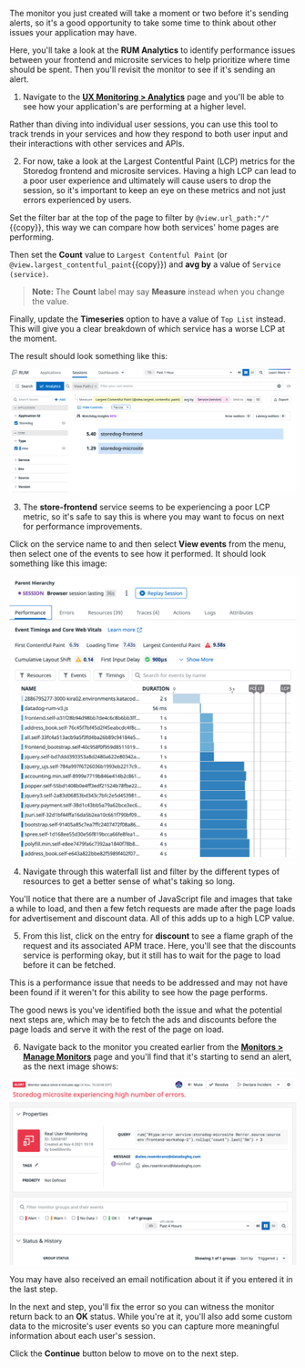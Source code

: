 The monitor you just created will take a moment or two before it's sending alerts, so it's a good opportunity to take some time to think about other issues your application may have.

Here, you'll take a look at the **RUM Analytics** to identify performance issues between your frontend and microsite services to help prioritize where time should be spent. Then you'll revisit the monitor to see if it's sending an alert.

1. Navigate to the <a href="https://app.datadoghq.com/rum/analytics" target="_datadog">**UX Monitoring > Analytics**</a> page and you'll be able to see how your application's are performing at a higher level.

  Rather than diving into individual user sessions, you can use this tool to track trends in your services and how they respond to both user input and their interactions with other services and APIs.

2. For now, take a look at the Largest Contentful Paint (LCP) metrics for the Storedog frontend and microsite services. Having a high LCP can lead to a poor user experience and ultimately will cause users to drop the session, so it's important to keep an eye on these metrics and not just errors experienced by users.

  Set the filter bar at the top of the page to filter by `@view.url_path:"/"`{{copy}}, this way we can compare how both services' home pages are performing.
  
  Then set the **Count** value to `Largest Contentful Paint` (or `@view.largest_contentful_paint`{{copy}}) and **avg by** a value of `Service (service)`.
  
  > **Note:** The **Count** label may say **Measure** instead when you change the value.

  Finally, update the **Timeseries** option to have a value of `Top List` instead. This will give you a clear breakdown of which service has a worse LCP at the moment.

  The result should look something like this:

  ![The analytics view compares both service's Largest Contentful Paint metrics for the home page.](assets/analytics-lcp.png)

3. The **store-frontend** service seems to be experiencing a poor LCP metric, so it's safe to say this is where you may want to focus on next for performance improvements.

  Click on the service name to and then select **View events** from the menu, then select one of the events to see how it performed. It should look something like this image:

  ![The page load time is broken down into different resources to view how long they individually took.](assets/analytics-loadpage.png)

4. Navigate through this waterfall list and filter by the different types of resources to get a better sense of what's taking so long.

  You'll notice that there are a number of JavaScript file and images that take a while to load, and then a few fetch requests are made after the page loads for advertisement and discount data. All of this adds up to a high LCP value.

5. From this list, click on the entry for **discount** to see a flame graph of the request and its associated APM trace. Here, you'll see that the discounts service is performing okay, but it still has to wait for the page to load before it can be fetched.

  This is a performance issue that needs to be addressed and may not have been found if it weren't for this ability to see how the page performs.
  
  The good news is you've identified both the issue and what the potential next steps are, which may be to fetch the ads and discounts before the page loads and serve it with the rest of the page on load.

6. Navigate back to the monitor you created earlier from the <a href="https://app.datadoghq.com/monitors/manage" target="_datadog">**Monitors > Manage Monitors**</a> page and you'll find that it's starting to send an alert, as the next image shows:

  ![The monitor created earlier is now displaying an alert.](assets/monitor-alert.png)

  You may have also received an email notification about it if you entered it in the last step.

In the next and step, you'll fix the error so you can witness the monitor return back to an **OK** status. While you're at it, you'll also add some custom data to the microsite's user events so you can capture more meaningful information about each user's session.

Click the **Continue** button below to move on to the next step.
